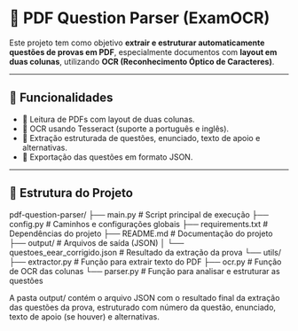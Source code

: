 # 🧠 PDF Question Parser (ExamOCR)

Este projeto tem como objetivo **extrair e estruturar automaticamente questões de provas em PDF**, especialmente documentos com **layout em duas colunas**, utilizando **OCR (Reconhecimento Óptico de Caracteres)**.

---

## 🚀 Funcionalidades

- 📄 Leitura de PDFs com layout de duas colunas.
- 🤖 OCR usando Tesseract (suporte a português e inglês).
- 🧠 Extração estruturada de questões, enunciado, texto de apoio e alternativas.
- 💾 Exportação das questões em formato JSON.

---

## 📂 Estrutura do Projeto

pdf-question-parser/
├── main.py                     # Script principal de execução
├── config.py                   # Caminhos e configurações globais
├── requirements.txt            # Dependências do projeto
├── README.md                   # Documentação do projeto
├── output/                     # Arquivos de saída (JSON)
│   └── questoes_eear_corrigido.json  # Resultado da extração da prova
└── utils/
    ├── extractor.py            # Função para extrair texto do PDF
    ├── ocr.py                  # Função de OCR das colunas
    └── parser.py               # Função para analisar e estruturar as questões

A pasta output/ contém o arquivo JSON com o resultado final da extração das questões da prova, estruturado com número da questão, enunciado, texto de apoio (se houver) e alternativas.
